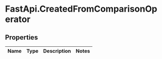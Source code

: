 # FastApi.CreatedFromComparisonOperator

## Properties
Name | Type | Description | Notes
------------ | ------------- | ------------- | -------------
